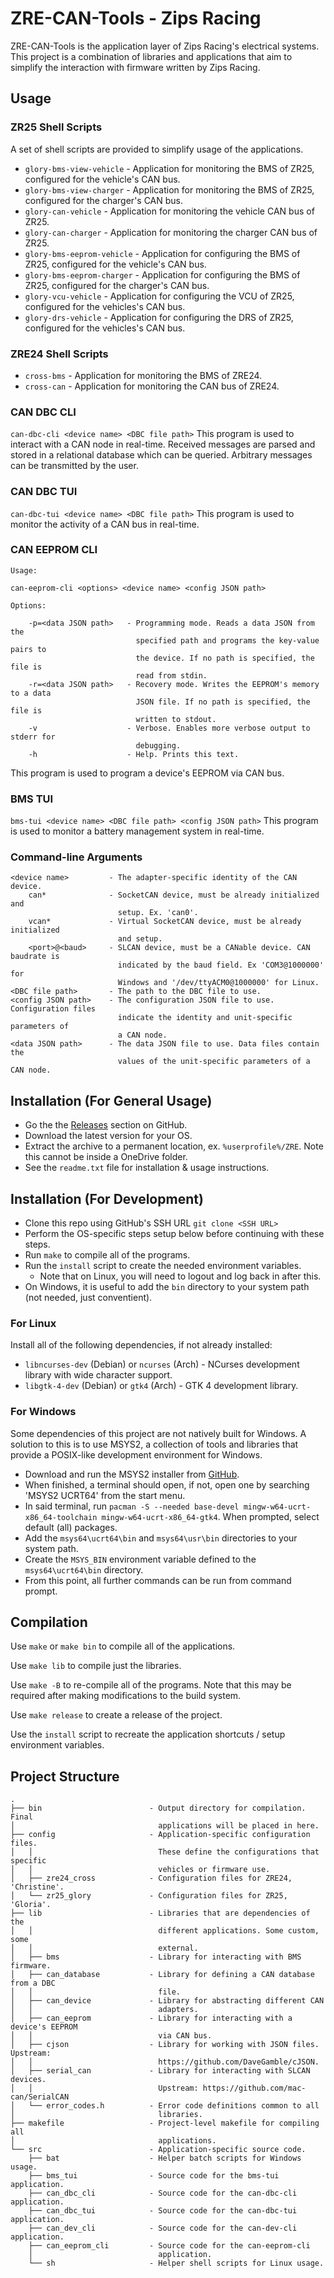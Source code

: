 # ZRE-CAN-Tools - Zips Racing

ZRE-CAN-Tools is the application layer of Zips Racing's electrical systems. This project is a combination of libraries and applications that aim to simplify the interaction with firmware written by Zips Racing.


## Usage
### ZR25 Shell Scripts

A set of shell scripts are provided to simplify usage of the applications.
 - `glory-bms-view-vehicle` - Application for monitoring the BMS of ZR25, configured for the vehicle's CAN bus.
 - `glory-bms-view-charger` - Application for monitoring the BMS of ZR25, configured for the charger's CAN bus.
 - `glory-can-vehicle` - Application for monitoring the vehicle CAN bus of ZR25.
 - `glory-can-charger` - Application for monitoring the charger CAN bus of ZR25.
 - `glory-bms-eeprom-vehicle` - Application for configuring the BMS of ZR25, configured for the vehicle's CAN bus.
 - `glory-bms-eeprom-charger` - Application for configuring the BMS of ZR25, configured for the charger's CAN bus.
 - `glory-vcu-vehicle` - Application for configuring the VCU of ZR25, configured for the vehicles's CAN bus.
 - `glory-drs-vehicle` - Application for configuring the DRS of ZR25, configured for the vehicles's CAN bus.

### ZRE24 Shell Scripts

 - `cross-bms` - Application for monitoring the BMS of ZRE24.
 - `cross-can` - Application for monitoring the CAN bus of ZRE24.

### CAN DBC CLI

`can-dbc-cli <device name> <DBC file path>`
This program is used to interact with a CAN node in real-time. Received messages are parsed and stored in a relational database which can be queried. Arbitrary messages can be transmitted by the user.

### CAN DBC TUI

`can-dbc-tui <device name> <DBC file path>`
This program is used to monitor the activity of a CAN bus in real-time.

### CAN EEPROM CLI

```
Usage:

can-eeprom-cli <options> <device name> <config JSON path>

Options:

    -p=<data JSON path>   - Programming mode. Reads a data JSON from the
                            specified path and programs the key-value pairs to
                            the device. If no path is specified, the file is
                            read from stdin.
    -r=<data JSON path>   - Recovery mode. Writes the EEPROM's memory to a data
                            JSON file. If no path is specified, the file is
                            written to stdout.
    -v                    - Verbose. Enables more verbose output to stderr for
                            debugging.
    -h                    - Help. Prints this text.
```

This program is used to program a device's EEPROM via CAN bus.

### BMS TUI

`bms-tui <device name> <DBC file path> <config JSON path>`
This program is used to monitor a battery management system in real-time.

### Command-line Arguments

```
<device name>         - The adapter-specific identity of the CAN device.
    can*              - SocketCAN device, must be already initialized and
                        setup. Ex. 'can0'.
    vcan*             - Virtual SocketCAN device, must be already initialized
                        and setup.
    <port>@<baud>     - SLCAN device, must be a CANable device. CAN baudrate is
                        indicated by the baud field. Ex 'COM3@1000000' for
                        Windows and '/dev/ttyACM0@1000000' for Linux.
<DBC file path>       - The path to the DBC file to use.
<config JSON path>    - The configuration JSON file to use. Configuration files
                        indicate the identity and unit-specific parameters of
                        a CAN node.
<data JSON path>      - The data JSON file to use. Data files contain the
                        values of the unit-specific parameters of a CAN node.
```

## Installation (For General Usage)

- Go the the [Releases](https://github.com/ZipsRacingElectric/CAN-Tools-2025/releases) section on GitHub.
- Download the latest version for your OS.
- Extract the archive to a permanent location, ex. `%userprofile%/ZRE`. Note this cannot be inside a OneDrive folder.
- See the `readme.txt` file for installation & usage instructions.

## Installation (For Development)

- Clone this repo using GitHub's SSH URL `git clone <SSH URL>`
- Perform the OS-specific steps setup below before continuing with these steps.
- Run `make` to compile all of the programs.
- Run the `install` script to create the needed environment variables.
  - Note that on Linux, you will need to logout and log back in after this.
- On Windows, it is useful to add the `bin` directory to your system path (not needed, just conventient).

### For Linux

Install all of the following dependencies, if not already installed:
- `libncurses-dev` (Debian) or `ncurses` (Arch) - NCurses development library with wide character support.
- `libgtk-4-dev` (Debian) or `gtk4` (Arch) - GTK 4 development library.

### For Windows

Some dependencies of this project are not natively built for Windows. A solution to this is to use MSYS2, a collection of tools and libraries that provide a POSIX-like development environment for Windows.
- Download and run the MSYS2 installer from [GitHub](https://github.com/msys2/msys2-installer/releases/).
- When finished, a terminal should open, if not, open one by searching 'MSYS2 UCRT64' from the start menu.
- In said terminal, run `pacman -S --needed base-devel mingw-w64-ucrt-x86_64-toolchain mingw-w64-ucrt-x86_64-gtk4`. When prompted, select default (all) packages.
- Add the `msys64\ucrt64\bin` and `msys64\usr\bin` directories to your system path.
- Create the `MSYS_BIN` environment variable defined to the `msys64\ucrt64\bin` directory.
- From this point, all further commands can be run from command prompt.

## Compilation

Use `make` or `make bin` to compile all of the applications.

Use `make lib` to compile just the libraries.

Use `make -B` to re-compile all of the programs. Note that this may be required after making modifications to the build system.

Use `make release` to create a release of the project.

Use the `install` script to recreate the application shortcuts / setup environment variables.

## Project Structure

```
.
├── bin                        - Output directory for compilation. Final
│                                applications will be placed in here.
├── config                     - Application-specific configuration files.
│   │                            These define the configurations that specific
│   │                            vehicles or firmware use.
│   ├── zre24_cross            - Configuration files for ZRE24, 'Christine'.
│   └── zr25_glory             - Configuration files for ZR25, 'Gloria'.
├── lib                        - Libraries that are dependencies of the
│   │                            different applications. Some custom, some
│   │                            external.
│   ├── bms                    - Library for interacting with BMS firmware.
│   ├── can_database           - Library for defining a CAN database from a DBC
│   │                            file.
│   ├── can_device             - Library for abstracting different CAN
│   │                            adapters.
│   ├── can_eeprom             - Library for interacting with a device's EEPROM
│   │                            via CAN bus.
│   ├── cjson                  - Library for working with JSON files. Upstream:
│   │                            https://github.com/DaveGamble/cJSON.
│   ├── serial_can             - Library for interacting with SLCAN devices.
│   │                            Upstream: https://github.com/mac-can/SerialCAN
│   └── error_codes.h          - Error code definitions common to all
│                                libraries.
├── makefile                   - Project-level makefile for compiling all
│                                applications.
└── src                        - Application-specific source code.
    ├── bat                    - Helper batch scripts for Windows usage.
    ├── bms_tui                - Source code for the bms-tui application.
    ├── can_dbc_cli            - Source code for the can-dbc-cli application.
    ├── can_dbc_tui            - Source code for the can-dbc-tui application.
    ├── can_dev_cli            - Source code for the can-dev-cli application.
    ├── can_eeprom_cli         - Source code for the can-eeprom-cli
    │                            application.
    └── sh                     - Helper shell scripts for Linux usage.
```
